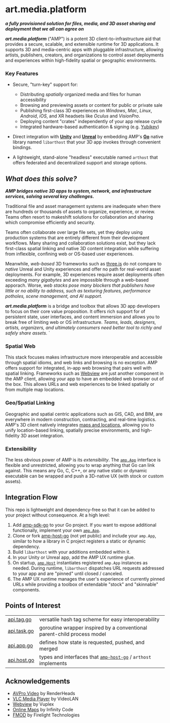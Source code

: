 # art.media.platform
***a fully provisioned solution for files, media, and 3D asset sharing and deployment that we all can agree on***

**_art.media.platform_** ("AMP") is a potent 3D client-to-infrastructure aid that provides a secure, scalable, and extensible runtime for 3D applications. It supports 3D and media-centric apps with pluggable infrastructure, allowing artists, publishers, creators, and organizations to control asset deployments and experiences within high-fidelity spatial or geographic environments.

### Key Features


- Secure, "turn-key" support for:
  - Distributing _spatially_ organized media and files for human accessibility
  - Browsing and previewing assets or content for public or private sale 
  - Publishing first-class 3D experiences on _Windows_, _Mac_, _Linux_, _Android_, _iOS_, and XR headsets like _Oculus_ and _VisionPro_.
  - Deploying content "crates" independently of your app release cycle  
  - Integrated hardware-based authentication & signing (e.g. [Yubikey](https://yubico.com))

- Direct integration with **[Unity](https://unreal.com)** and **[Unreal](https://unreal.com)** by embedding AMP's **[Go](https://golang.org)** native library named `libarthost` that your 3D app invokes through convenient bindings.

 - A lightweight, stand-alone "headless" executable named `arthost` that offers federated and decentralized support and storage options.


## _What does this solve?_

***AMP bridges native 3D apps to system, network, and infrastructure services, solving several key challenges.***

Traditional file and asset management systems are inadequate when there are hundreds or thousands of assets to organize, experience, or review.  Teams often resort to makeshift solutions for collaboration and sharing which compromise efficiently and security.

Teams often collaborate over large file sets, yet they deploy using production systems that are entirely different from their development workflows.  Many sharing and collaboration solutions exist, but they lack first-class spatial linking and native 3D content integration while suffering from inflexible, confining web or OS-based user experiences.  

Meanwhile, _web-based_ 3D frameworks such as [three.js](https://threejs.org/) do not compare to _native_ Unreal and Unity experiences and offer no path for real-world asset deployments.  For example, 3D experiences require asset deployments often exceeding _many gigabytes_ and are impossible through a web-based apporach.    Worse, _web stacks pose many blockers that publishers have little or no ability to address, such as texturing features, performance potholes, scene management, and AI support._

***art.media.platform*** is a bridge and toolbox that allows 3D app developers to focus on their core value proposition.  It offers rich support for of persistent state, user interfaces, and content immersion and allows you to break free of limiting web or OS infrastructure. _Teams, leads, designers, artists, organizers, and ultimately consumers need better tool to richly and safely share assets._
`


### Spatial Web

This stack focuses makes infrastructure more interoperable and accessible through spatial idioms, and web links and browsing is no exception.  AMP offers support for integrated, in-app web browsing that pairs well with spatial linking.  Frameworks such as [Webview](https://developer.vuplex.com/webview/overview) are just another component in the AMP client, allowing your app to have an embedded web browser out of the box.  This allows URLs and web experiences to be linked spatially or from multiple map locations. 


### Geo/Spatial Linking

Geographic and spatial centric applications such as GIS, CAD, and BIM, are everywhere in modern construction, contracting, and real-time logistics.  AMP's 3D client natively integrates [maps and locations](https://infinity-code.com/assets/online-maps), allowing you to unify location-based linking, spatially precise environments, and high-fidelity 3D asset integration.

### Extensibility

The less obvious power of AMP is its _extensibility_. The [`amp.App`](https://github.com/art-media-platform/amp-sdk-go/blob/main/amp/api.app.go) interface is flexible and unrestricted, allowing you to wrap anything that Go can link against.  This means any Go, C, C++, or any native static or dynamic executable can be wrapped and push a 3D-native UX (with stock or custom assets).  

## Integration Flow

This repo is lightweight and dependency-free so that it can be added to your project without consequence. At a high level:

1. Add [amp-sdk-go](https://github.com/art-media-platform/amp-sdk-go) to your Go project.  If you want to expose additional functionally, implement your own [`amp.App`](https://github.com/art-media-platform/amp-sdk-go/blob/main/amp/api.app.go).
2. Clone or fork [amp-host-go](https://github.com/art-media-platform/amp-host-go) (not yet public) and include your `amp.App`, similar to how a library in C project registers a static or dynamic dependency.
3. Build `libarthost` with your additions embedded within it.
4. In your Unity or Unreal app, add the AMP UX runtime glue.
5. On startup, [`amp.Host`](https://github.com/art-media-platform/amp-sdk-go/blob/main/amp/api.host.go) instantiates registered `amp.App` instances as needed.  During runtime, `libarthost` dispatches URL requests addressed to your app and are "pinned" until closed / canceled. 
6.  The AMP UX runtime manages the user's experience of currently pinned URLs while providing a toolbox of extendable "stock" and "skinnable" components.

## Points of Interest

|                                                                                                   |                                                                                                                                                                                 |
| ------------------------------------------------------------------------------------------------- | ------------------------------------------------------------------------------------------------------------------------------------------------------------------------------- |
| [api.tag.go](https://github.com/art-media-platform/amp-sdk-go/blob/main/stdlib/tag/api.tag.go)    | versatile hash tag scheme for easy interoperability                                                                                                                  |
| [api.task.go](https://github.com/art-media-platform/amp-sdk-go/blob/main/stdlib/task/api.task.go) | goroutine wrapper inspired by a conventional parent-child process model                                                                                                    |
| [api.app.go](https://github.com/art-media-platform/amp-sdk-go/blob/main/amp/api.app.go)           | defines how state is requested, pushed, and merged                                                                                              |
| [api.host.go](https://github.com/art-media-platform/amp-sdk-go/blob/main/amp/api.host.go)         | types and interfaces that [`amp-host-go`](https://github.com/art-media-platform/amp-host-go) / `arthost` implements                                                              |


## Acknowledgements
- [AVPro Video](https://renderheads.com/products/avpro-video/) by RenderHeads
- [VLC Media Player](https://www.videolan.org/projects/) by VideoLAN
- [Webview](https://developer.vuplex.com/webview/overview) by Vuplex
- [Online Maps](https://infinity-code.com/doxygen/online-maps/) by Infinity Code
- [FMOD](https://www.fmod.com/) by Firelight Technologies



